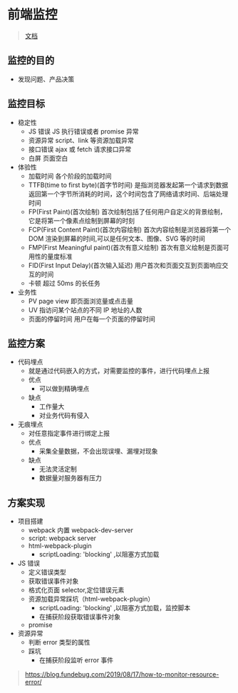 # 前端监控

> [文档](https://chttycode.github.io/sys-doc/framework/monitor.html#%E6%8C%87%E6%A0%87%E5%88%86%E7%B1%BB)

## 监控的目的

- 发现问题、产品决策

## 监控目标

- 稳定性
  - JS 错误 JS 执行错误或者 promise 异常
  - 资源异常 script、link 等资源加载异常
  - 接口错误 ajax 或 fetch 请求接口异常
  - 白屏 页面空白
- 体验性
  - 加载时间 各个阶段的加载时间
  - TTFB(time to first byte)(首字节时间) 是指浏览器发起第一个请求到数据返回第一个字节所消耗的时间，这个时间包含了网络请求时间、后端处理时间
  - FP(First Paint)(首次绘制) 首次绘制包括了任何用户自定义的背景绘制，它是将第一个像素点绘制到屏幕的时刻
  - FCP(First Content Paint)(首次内容绘制) 首次内容绘制是浏览器将第一个 DOM 渲染到屏幕的时间,可以是任何文本、图像、SVG 等的时间
  - FMP(First Meaningful paint)(首次有意义绘制) 首次有意义绘制是页面可用性的量度标准
  - FID(First Input Delay)(首次输入延迟) 用户首次和页面交互到页面响应交互的时间
  - 卡顿 超过 50ms 的长任务
- 业务性
  - PV page view 即页面浏览量或点击量
  - UV 指访问某个站点的不同 IP 地址的人数
  - 页面的停留时间 用户在每一个页面的停留时间

## 监控方案

- 代码埋点
  - 就是通过代码嵌入的方式，对需要监控的事件，进行代码埋点上报
  - 优点
    - 可以做到精确埋点
  - 缺点
    - 工作量大
    - 对业务代码有侵入
- 无痕埋点
  - 对任意指定事件进行绑定上报
  - 优点
    - 采集全量数据，不会出现误埋、漏埋对现象
  - 缺点
    - 无法灵活定制
    - 数据量对服务器有压力

## 方案实现

- 项目搭建
  - webpack 内置 webpack-dev-server
  - script: webpack server
  - html-webpack-plugin
    - scriptLoading: 'blocking' ,以阻塞方式加载
- JS 错误
  - 定义错误类型
  - 获取错误事件对象
  - 格式化页面 selector,定位错误元素
  - 资源加载异常踩坑（html-webpack-plugin）
    - scriptLoading: 'blocking' ,以阻塞方式加载，监控脚本
    - 在捕获阶段获取错误事件对象
  - promise
- 资源异常
  - 判断 error 类型的属性
  - 踩坑
    - 在捕获阶段监听 error 事件

> https://blog.fundebug.com/2019/08/17/how-to-monitor-resource-error/
